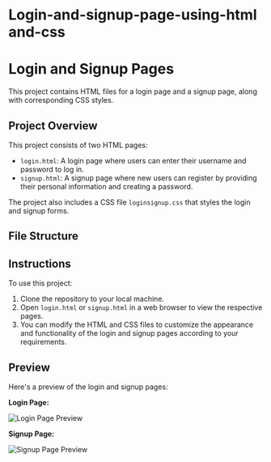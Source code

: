 # Login-and-signup-page-using-html and-css
# Login and Signup Pages

This project contains HTML files for a login page and a signup page, along with corresponding CSS styles.

## Project Overview

This project consists of two HTML pages:
- `login.html`: A login page where users can enter their username and password to log in.
- `signup.html`: A signup page where new users can register by providing their personal information and creating a password.

The project also includes a CSS file `loginsignup.css` that styles the login and signup forms.

## File Structure


## Instructions

To use this project:

1. Clone the repository to your local machine.
2. Open `login.html` or `signup.html` in a web browser to view the respective pages.
3. You can modify the HTML and CSS files to customize the appearance and functionality of the login and signup pages according to your requirements.

## Preview

Here's a preview of the login and signup pages:

**Login Page:**

![Login Page Preview](login_preview.png)

**Signup Page:**

![Signup Page Preview](signup_preview.png)

